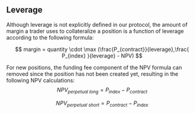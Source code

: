 ## **Leverage**

Although leverage is not explicitly defined in our protocol, the amount of margin a trader uses to collateralize a position is a function of leverage according to the following formula:

$$
margin = quantity \cdot \max (\frac{P_{contract}}{leverage},\frac{ P_{index} }{leverage} - NPV)
$$

For new positions, the funding fee component of the NPV formula can removed since the position has not been created yet, resulting in the following NPV calculations:
$$
NPV_{perpetual\ long}= P_{index}-P_{contract}
$$

$$
NPV_{perpetual\ short} = P_{contract}-P_{index}
$$

